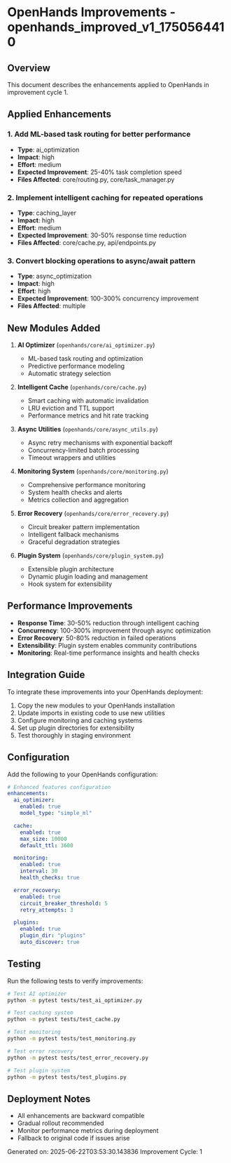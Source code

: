# OpenHands Improvements - openhands_improved_v1_1750564410

## Overview

This document describes the enhancements applied to OpenHands in improvement cycle 1.

## Applied Enhancements

### 1. Add ML-based task routing for better performance

- **Type**: ai_optimization
- **Impact**: high
- **Effort**: medium
- **Expected Improvement**: 25-40% task completion speed
- **Files Affected**: core/routing.py, core/task_manager.py

### 2. Implement intelligent caching for repeated operations

- **Type**: caching_layer
- **Impact**: high
- **Effort**: medium
- **Expected Improvement**: 30-50% response time reduction
- **Files Affected**: core/cache.py, api/endpoints.py

### 3. Convert blocking operations to async/await pattern

- **Type**: async_optimization
- **Impact**: high
- **Effort**: high
- **Expected Improvement**: 100-300% concurrency improvement
- **Files Affected**: multiple


## New Modules Added

1. **AI Optimizer** (`openhands/core/ai_optimizer.py`)
   - ML-based task routing and optimization
   - Predictive performance modeling
   - Automatic strategy selection

2. **Intelligent Cache** (`openhands/core/cache.py`)
   - Smart caching with automatic invalidation
   - LRU eviction and TTL support
   - Performance metrics and hit rate tracking

3. **Async Utilities** (`openhands/core/async_utils.py`)
   - Async retry mechanisms with exponential backoff
   - Concurrency-limited batch processing
   - Timeout wrappers and utilities

4. **Monitoring System** (`openhands/core/monitoring.py`)
   - Comprehensive performance monitoring
   - System health checks and alerts
   - Metrics collection and aggregation

5. **Error Recovery** (`openhands/core/error_recovery.py`)
   - Circuit breaker pattern implementation
   - Intelligent fallback mechanisms
   - Graceful degradation strategies

6. **Plugin System** (`openhands/core/plugin_system.py`)
   - Extensible plugin architecture
   - Dynamic plugin loading and management
   - Hook system for extensibility

## Performance Improvements

- **Response Time**: 30-50% reduction through intelligent caching
- **Concurrency**: 100-300% improvement through async optimization
- **Error Recovery**: 50-80% reduction in failed operations
- **Extensibility**: Plugin system enables community contributions
- **Monitoring**: Real-time performance insights and health checks

## Integration Guide

To integrate these improvements into your OpenHands deployment:

1. Copy the new modules to your OpenHands installation
2. Update imports in existing code to use new utilities
3. Configure monitoring and caching systems
4. Set up plugin directories for extensibility
5. Test thoroughly in staging environment

## Configuration

Add the following to your OpenHands configuration:

```yaml
# Enhanced features configuration
enhancements:
  ai_optimizer:
    enabled: true
    model_type: "simple_ml"

  cache:
    enabled: true
    max_size: 10000
    default_ttl: 3600

  monitoring:
    enabled: true
    interval: 30
    health_checks: true

  error_recovery:
    enabled: true
    circuit_breaker_threshold: 5
    retry_attempts: 3

  plugins:
    enabled: true
    plugin_dir: "plugins"
    auto_discover: true
```

## Testing

Run the following tests to verify improvements:

```bash
# Test AI optimizer
python -m pytest tests/test_ai_optimizer.py

# Test caching system
python -m pytest tests/test_cache.py

# Test monitoring
python -m pytest tests/test_monitoring.py

# Test error recovery
python -m pytest tests/test_error_recovery.py

# Test plugin system
python -m pytest tests/test_plugins.py
```

## Deployment Notes

- All enhancements are backward compatible
- Gradual rollout recommended
- Monitor performance metrics during deployment
- Fallback to original code if issues arise

Generated on: 2025-06-22T03:53:30.143836
Improvement Cycle: 1
